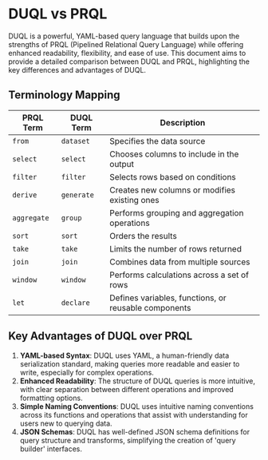# DUQL vs PRQL

DUQL is a powerful, YAML-based query language that builds upon the strengths of PRQL (Pipelined Relational Query Language) while offering enhanced readability, flexibility, and ease of use. This document aims to provide a detailed comparison between DUQL and PRQL, highlighting the key differences and advantages of DUQL.

## Terminology Mapping

| PRQL Term   | DUQL Term  | Description                                          |
| ----------- | ---------- | ---------------------------------------------------- |
| `from`      | `dataset`  | Specifies the data source                            |
| `select`    | `select`   | Chooses columns to include in the output             |
| `filter`    | `filter`   | Selects rows based on conditions                     |
| `derive`    | `generate` | Creates new columns or modifies existing ones        |
| `aggregate` | `group`    | Performs grouping and aggregation operations         |
| `sort`      | `sort`     | Orders the results                                   |
| `take`      | `take`     | Limits the number of rows returned                   |
| `join`      | `join`     | Combines data from multiple sources                  |
| `window`    | `window`   | Performs calculations across a set of rows           |
| `let`       | `declare`  | Defines variables, functions, or reusable components |

## Key Advantages of DUQL over PRQL

1. **YAML-based Syntax**: DUQL uses YAML, a human-friendly data serialization standard, making queries more readable and easier to write, especially for complex operations.
2. **Enhanced Readability**: The structure of DUQL queries is more intuitive, with clear separation between different operations and improved formatting options.
3. **Simple Naming Conventions**: DUQL uses intuitive naming conventions across its functions and operations that assist with understanding for users new to querying data.
4. **JSON Schemas**: DUQL has well-defined JSON schema definitions for query structure and transforms, simplifying the creation of 'query builder' interfaces.
